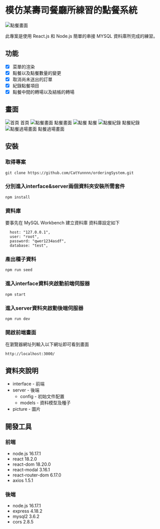 # 模仿某壽司餐廳所練習的點餐系統

![點餐畫面](./picture/點餐畫面.png)

此專案是使用 React.js 和 Node.js 簡單的串接 MYSQL 資料庫所完成的練習。

## 功能

- [x] 菜單的渲染
- [x] 點餐以及點餐數量的變更
- [x] 取消尚未送出的訂單
- [x] 紀錄點餐項目
- [x] 點餐中間的轉場以及結帳的轉場

## 畫面

![首頁](./picture/首頁.png)
首頁
![點餐畫面](./picture/點餐畫面.png)
點餐畫面
![點餐](./picture/點餐.png)
點餐
![點餐紀錄](./picture/點餐記錄.png)
點餐紀錄
![點餐過場畫面](./picture/點餐過場畫面.png)
點餐過場畫面

## 安裝

### 取得專案

```
git clone https://github.com/CatYunnnn/orderingSystem.git
```

### 分別進入interface&server兩個資料夾安裝所需套件

```
npm install
```

### 資料庫

要事先在 MySQL Workbench 建立資料庫 資料庫設定如下

```
  host: "127.0.0.1",
  user: "root",
  password: "qwer1234asdf",
  database: "test",
```

### 產出種子資料

```
npm run seed
```

### 進入interface資料夾啟動前端伺服器

```
npm start
```

### 進入server資料夾啟動後端伺服器

```
npm run dev
```

### 開啟前端畫面

在瀏覽器網址列輸入以下網址即可看到畫面
```
http://localhost:3000/
```

## 資料夾說明

- interface - 前端
- server - 後端
  - config - 初始文件配置
  - models - 資料模型及種子
- picture - 圖片

## 開發工具

### 前端
- node.js 16.17.1
- react 18.2.0
- react-dom 18.20.0
- react-modal 3.16.1
- react-router-dom 6.17.0
- axios 1.5.1

### 後端

- node.js 16.17.1
- express 4.18.2
- mysql2 3.6.2
- cors 2.8.5
